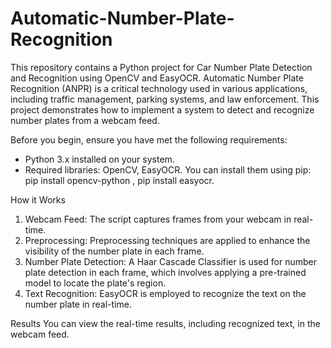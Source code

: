 # Automatic-Number-Plate-Recognition
This repository contains a Python project for Car Number Plate Detection and Recognition using OpenCV and EasyOCR. Automatic Number Plate Recognition (ANPR) is a critical technology used in various applications, including traffic management, parking systems, and law enforcement. This project demonstrates how to implement a system to detect and recognize number plates from a webcam feed.


Before you begin, ensure you have met the following requirements:
- Python 3.x installed on your system.
- Required libraries: OpenCV, EasyOCR. You can install them using pip:
      pip install opencv-python , 
      pip install easyocr.

How it Works
  1. Webcam Feed: The script captures frames from your webcam in real-time.
  2. Preprocessing: Preprocessing techniques are applied to enhance the visibility of the number plate in each frame.
  3. Number Plate Detection: A Haar Cascade Classifier is used for number plate detection in each frame, which involves applying a pre-trained model to locate the plate's region.
  4. Text Recognition: EasyOCR is employed to recognize the text on the number plate in real-time.

Results
      You can view the real-time results, including recognized text, in the webcam feed.
